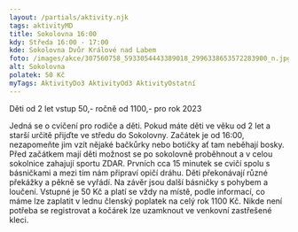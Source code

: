 ```yaml
---
layout: /partials/aktivity.njk
tags: aktivityMD
title: Sokolovna 16:00
kdy: Středa 16:00 - 17:00
kde: Sokolovna Dvůr Králové nad Labem
foto: /images/akce/307560758_5933054443389018_2996338653572283900_n.jpg
alt: Sokolovna
polatek: 50 Kč
myTags: AktivityDo3 AktivityOd3 AktivityOstatní
---
```

Děti od 2 let vstup 50,- ročně od 1100,- pro rok 2023

Jedná se o cvičení pro rodiče a děti. Pokud máte děti ve věku od 2 let a starší určitě přijďte ve středu do Sokolovny. Začátek je od 16:00, nezapomeňte jim vzít nějaké bačkůrky nebo botičky ať tam neběhají bosky. Před začátkem mají děti možnost se po sokolovně proběhnout a v celou sokolnice zahajují sportu ZDAR. Prvních cca 15 minutek se cvičí spolu s básničkami a mezi tím nám připraví opičí dráhu. Děti překonávají různé překážky a pěkně se vyřádí. Na závěr jsou další básničky s pohybem a loučení. Vstupné je 50 Kč a platí se vždy na místě, podle informací, co máme lze zaplatit v lednu členský poplatek na celý rok 1100 Kč. Nikde není potřeba se registrovat a kočárek lze uzamknout ve venkovní zastřešené kleci.